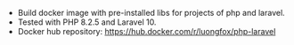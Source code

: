 - Build docker image with pre-installed libs for projects of php and laravel.
- Tested with PHP 8.2.5 and Laravel 10.
- Docker hub repository: https://hub.docker.com/r/luongfox/php-laravel